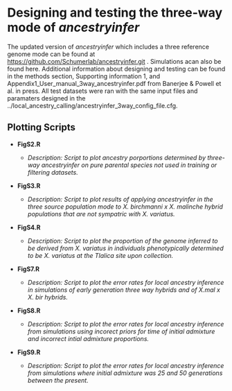 # Designing and testing the three-way mode of *ancestryinfer*

The updated version of *ancestryinfer* which includes a three reference genome mode can be found at https://github.com/Schumerlab/ancestryinfer.git . Simulations acan also be found here. Additional information about designing and testing can be found in the methods section, Supporting information 1, and Appendix1_User_manual_3way_ancestryinfer.pdf from Banerjee & Powell et al. in press. All test datasets were ran with the same input files and paramaters designed in the ../local_ancestry_calling/ancestryinfer_3way_config_file.cfg.

## Plotting Scripts

* **FigS2.R**
	* *Description: Script to plot ancestry porportions determined by three-way ancestryinfer on pure parental species not used in training or filtering datasets.*

* **FigS3.R**
	* *Description: Script to plot results of applying ancestryinfer in the three source population mode to X. birchmanni x X. malinche hybrid populations that are not sympatric with X. variatus.*

* **FigS4.R**
	* *Description: Script to plot the proportion of the genome inferred to be derived from X. variatus in individuals phenotypically determined to be X. variatus at the Tlalica site upon collection.*

* **FigS7.R**
	* *Description: Script to plot the error rates for local ancestry inference in simulations of early generation three way hybrids and of X.mal x X. bir hybrids.*

* **FigS8.R**
	* *Description: Script to plot the error rates for local ancestry inference from simulations using incorect priors for time of initial admixture and incorrect intial admixture proportions.*

* **FigS9.R**
	* *Description: Script to plot the error rates for local ancestry inference from simulations where initial admixture was 25 and 50 generations between the present.*
